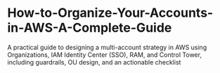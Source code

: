# How-to-Organize-Your-Accounts-in-AWS-A-Complete-Guide
A practical guide to designing a multi-account strategy in AWS using Organizations, IAM Identity Center (SSO), RAM, and Control Tower, including guardrails, OU design, and an actionable checklist
